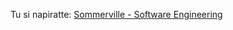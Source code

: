 Tu si napiratte:&nbsp;<a href="http://www.mediafire.com/?ns07503tdjsufr9 ">Sommerville - Software Engineering</a>
